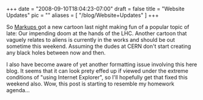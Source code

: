 
+++
date = "2008-09-10T18:04:23-07:00"
draft = false
title = "Website Updates"
pic = ""
aliases = [
  "/blog/Website+Updates"
]
+++

<p>
    So <a href = "http://www.markupcartoons.com"> Markups </a> got a new cartoon last night making fun of 
    a popular topic of late: Our impending doom at the hands of the LHC.  Another cartoon that vaguely
    relates to aliens is currently in the works and should be out sometime this weekend.  Assuming the 
    dudes at CERN don't start creating any black holes between now and then.
    </p>
    <p>
    I also have become aware of yet another formatting issue involving this here blog.  It seems that it
    can look prety effed up if viewed under the extreme conditions of "using Internet Explorer", so I'll 
    hopefully get that fixed this weekend also.  Wow, this post is starting to resemble my homework agenda...
    </p>